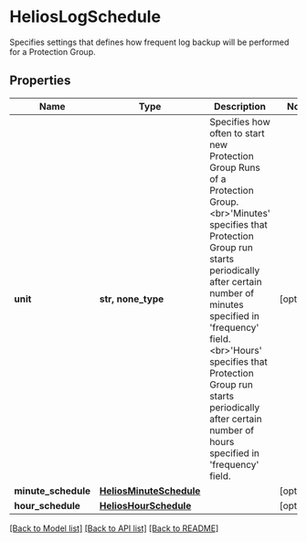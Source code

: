 # HeliosLogSchedule

Specifies settings that defines how frequent log backup will be performed for a Protection Group.

## Properties
Name | Type | Description | Notes
------------ | ------------- | ------------- | -------------
**unit** | **str, none_type** | Specifies how often to start new Protection Group Runs of a Protection Group. &lt;br&gt;&#39;Minutes&#39; specifies that Protection Group run starts periodically after certain number of minutes specified in &#39;frequency&#39; field. &lt;br&gt;&#39;Hours&#39; specifies that Protection Group run starts periodically after certain number of hours specified in &#39;frequency&#39; field. | [optional] 
**minute_schedule** | [**HeliosMinuteSchedule**](HeliosMinuteSchedule.md) |  | [optional] 
**hour_schedule** | [**HeliosHourSchedule**](HeliosHourSchedule.md) |  | [optional] 

[[Back to Model list]](../README.md#documentation-for-models) [[Back to API list]](../README.md#documentation-for-api-endpoints) [[Back to README]](../README.md)


